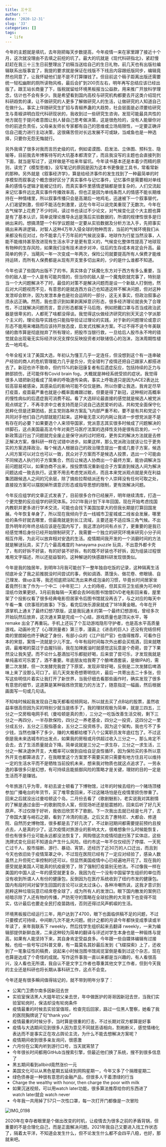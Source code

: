 ```yaml
---
title: 三十三
author: ''
date: '2020-12-31'
slug: '33'
categories: []
tags:
  - life
---
```


今年的主题就是填坑，去年刚把每天步数提高，今年疫情一来在家里蹲了接近十个月，这次就没理由不去填之前挖的坑了。最大的坑就是《现代科研指北》，紧赶慢赶赶在我三十三生日前整理出了初稿当送给自己的生日礼物，前几天也有出版社编辑联系出版事宜了，我提的要求就是保证在线版不下线且内容跟纸版同步，编辑竟然也同意了，让我怀疑他们是不是不打算赚钱了。但目前这个稿子距离出版还需要统一轻松幽默的厕所读物风格，最后会扩到200页左右，明年再写总结应该已经出版了。跟王站长商量了下，版税就留给环境黑板报当公益款，用来推广开放科学理念，估计也不会有多少。我是希望看到国内高校与研究机构都要去开这类介绍现代科研趋势的课，让不做研究的人更多了解做研究人的生活，让做研究的人知道自己在做什么。事实上伴随研究生扩招与青椒养蛊的大趋势，社会层面是必须要给研究生与青椒讲明白现代科研现状的，我收到过一些研究生咨询，发现可能最具共性的地方就在于提问者意图让别人替自己思考做决策，这是很危险的，没有人能替你对你的前途负责任，父母亲友师长专家都有自己的思维或立场局限性，一定要正确评估自己能力进行主动决策，这很痛苦但对长远发展不可或缺，当咸鱼也是一种选择，只要你无怨无悔就行。

另外我填了很多对我而言历史级的坑，例如诺谟图、启发法、立体图、预科生、隐喻等，目前我去年博客待写的大坑基本都清空了，而且我没写的主题也会直接列到下面，就当是写过了，这样做是不给来年留坑。今年读书基本还是本着少而精的原则，读完了《模型思维》，没写笔记的原因是因为这本书更像是工具书，常看常新的那种。另外就是《叙事经济学》，算是给经济事件的发生找到了一种最简单的时序模型而叙事这个概念很好区分了真实事件与记忆事件，记忆事件是需要相对单线条的感情与逻辑才能被记住的，而真实事件里感情逻辑都是很复杂的，人们交流起来记忆事件远比真实事件传播效率高，但也正是因为单线条而人的情感不能长期维持在一种情绪里，所以叙事传播只会是高潮后一地鸡毛，迅速被下一个叙事替代，人们渴望刺激，但却不能活在刺激里，这在今年可以说完美重现了无数次。今年在古气候学上花费了不少时间，读过书也读过不少论文，对气候变化这个大主题也算是有了基本认识，简单说理论推导永远是落后实验数据的，所谓的规律性很多是归纳出来的。想搞清楚一个科学议题就一定要从实验数据及分析方法入手，先把事实搞出来再讲逻辑，对智人这种4万年入侵全球的物种而言，当前的气候环境我们从来都没有应对过，你不能拿几千万年前的气候说没事，地球作为行星当然没事，人能不能维持甚至改进现有生活水平才是更有意义的，气候变化整体性提高了地球现有物种的生存风险，如果我们没有技术进步对冲，往后的生存成本肯定会升高。最简单的例子，当飓风一年一次变成一年两次，保险公司就要提高所有人保费才能维持运转，而所有人保费都是从现有开支里多切出来的，少的是什么谁都不知道。

今年也读了些国内出版不了的书，真实体会了妖魔化东方对于西方有多么重要，当你的敌人是一个人是有可能共情的，但当你的敌人是一个魔鬼砍就完事了，特别是当一个大问题解决不了时，最佳的对策不是解决问题而是设一个新敌人打倒他，然后对大问题视而不见，有意思的是就连西方自己也知道这样不解决问题，但对这种发泄却会默许，因为发泄本身也是社会运转的一部分，这无关事实，但政治叙事必须永远正确。然而，我也意识到如果剥离掉意识形态，很多经济理论就丧失了合理性，不过就解决问题而言，意识形态都属于马后炮，例如把戴口罩与否当成政治武器是很卑劣的，人都死了啥都没得谈。我觉得这伙做经济研究的别天天这个学派那个主义的，理论指导实践也只能指导验证过理论的实践，对于新的问题理论或意识形态不能用来堵路而应该持开放态度，启发式找解决方案。不过不得不说今年美联储的救市算是彻底抛弃了所有理论，把股市当银行救，一旦给后人股市永不垮的错觉就会出现毫无实际经济状况支撑仅反映投资者对联储信心的泡沫，泡沫周期性褪去一地鸡毛。

今年全程关注了美国大选，年初认为懂王几乎一定连任，但没想到这个有一连串破产经验的商人的危机管理能力几乎是负分，完全错判了疫情还把自己跟家人都搭进去了。新冠也许不致命，但约15%的新冠康复者有后遗症反应，包括持续的乏力与肺部损伤，还可能伴有Covid brain fog，大概就是神经系统受损的症状。我觉得很多人错把新冠看成了简单的呼吸道传染病，事实上呼吸道只是因为ACE2表达比较高容易被感染，其感染后的影响可能不仅仅是肺。所以你要让我选，我肯定尽早打疫苗，疫苗最严重也就是小概率面瘫跟过敏，但要是得了新冠，这种相对高概率的慢性病似的后遗症我可消费不起。看了大选辩论最直接的感觉就是候选人被党派观点绑定了，不再寻求中立者支持而是只说自己选民爱听的话，共和党全面保守化民粹化但是还算团结，民主党则各种方案乱飞内部严重不和，要不是有共和党这个共同对手他们自己内部就能打起来。这种毫无意义的内耗让我进一步想党派是不是有存在的必要？如果要选个人来领导国家，党派意志其实很多时候成了问题解决的绊脚石，这点美国最高法今年对奥巴马医疗法案的选择性支持是很有启发的，一个新政策运行出了问题就完全废止是保守派的过时把戏，更务实的解决方法就是去修正解决方案，像科研一样在试错中进步。如果这样，那么党派政治就该让位于更务实的方案选择政治，每个候选人根据自己的政治理念提出一套或几套子方案，候选人间方案可以对立也可以一致，民众对子方案而不是候选人投票，选出一个可能由不同候选人执行的子方案集合，然后让候选人协商出一个最终方案，能协调解决当前问题就可以，如果协商不出来，按投票情况重新组合子方案直到候选人间为解决问题达成一致去执行。这里不用去考虑党派观点，而且本来党派观点就是夹在利益集团跟候选人之间的冗余层，除了搞些拉帮结派还有个人崇拜没有任何可取之处，直接投方案可以摆脱掉所谓意识形态或指导思想的限制，更有效解决问题。

今年反应组学的文章正式发表了，目前很多合作已经展开，明年继续清库，打造一个更完整的反应组学的研究体系。2021年我计划下半年回国，现在开始考虑找国内教职并更多进行学术交流，可能也会找下美国加拿大的但我长期是打算回国发展。今年恢复单身了，所以现在我倾向于去一线城市卫星城或二线省会发展，哪里给的条件好就去哪里，但最南就是到长江流域，主要还是不适应珠三角气候。不出意外明年的年终总结应该是在国内写了，我这漂泊时间有点长了，更重要的是我已经感觉博后身份已经开始限制研究了，我需要一个独立的研究环境来研究小分子间相互作用，为此可以放弃相对安逸的生活。疫情期间我开发的一个消磨时间的方法就是解谜玩具，买了几个最高难度的 hanayama puzzle 玩具，不出意外都卡壳了，有的好拆不好装，有的好装不好拆，有的既不好装也不好拆，因为组装过程很难用文字描述，所以还挺益智的。这种解谜的快感跟科研发现很类似。

今年是我的独居年，到明年3月我可能创下一整年独自吃饭的记录，这种隔离生活彻底补全了我之前推脱没时间尝试的事，例如调酒、蒸馒头、做花卷、修眼镜、自己理发、做up主等，我还彻底把浴缸洗出来养成泡澡的习惯，毕竟长时间居家坐着竟然引发了作为一个中二（中年犯二）人士的痔疮，但其实将卫生纸换为可冲的湿纸巾效果更好。3月前我每隔一天都会去96街图书馆借DVD老电影回来看，屋里架了个投影仪看了很多经典电影但居家令后图书馆就没再去了，与之对应的每天中午看一集《炊事班的故事》下饭，看完后快乐源泉就成了1818黄金眼。今年在开源掌机上通关了最终幻想7原版，这是我玩通关的第一个最终幻想游戏，曾经多次开始玩然后放弃，这次通关算是完成一个心结，游戏质量也是顶尖水平，等 remake 出全了再重玩。手机上还玩了个互动游戏隐形守护者，也是高水平高质量游戏。动画补完了《心理测量者》第三季，漫画上《进击的巨人》还没有完结但柯南的里朗姆也终于确定了身份，有部小众的《江户验尸官》也值得推荐，可看作日本的宋慈，案情一流就是少儿不宜。今年有段时间每次外出都会买瓶酒，回来就瞎调，最难喝的莫过于血腥玛丽，我在加辣酱油时就感觉这玩意是个奇葩，尝了下果然没让我失望。而不论什么基酒加可乐都挺好喝，后来尝了尝可乐，才发现我就是单纯喜欢可乐罢了，酒不重要。年底朋友给我寄了个酿啤酒套装，是做IPA的，需要二次发酵，但一次发酵完我尝了下原浆，发现非常好喝，反倒是二次发酵后啤酒味上来了没那么可口了。前几天突发奇想寄明信片，最后一共寄出去二十多张，但写这些明信片着实让我打开了新世界，当我仔细去看那些画作时，确实发现了很多有意思的细节，这道算是某种锻炼欣赏能力的方法了，随意指定一幅画，然后根据画面写一句或几句话。

不知啥时候起我发现自己每天都看视频网站，所以就去买了点B站的股票，虽然收益率很高但因为买的特别少就当是练手了。我的理财观极为简单，就是三四五，三分之一交房租电网手机（曼哈顿是真的贵），三分之一吃饭改善生活交税，剩下三分之一再四分，一半存款保险，四分之一养老基金，四分之一投资，这四分之一里分成五分，五分之三股指基金，五分之二投资练手。因为这个架构，我也亏不了多少钱，当然也赚不了多少，赚的大概都给楼下八个公寓职员发年底红包了。不过这倒是我未来选城市的出发点，如果我的房租或月供超过收入三分之一，那么肯定不会去，去了生活质量就会下降。简单说就是三分之一求生存，三分之一求生活，三分之一解决退休开支，大概率可以做到自给自足良性循环，因为保险买的多所以意外开支也都算进去了，在我眼里这个方案里不需要买房只需要有地方住且可以维持一定的生活水平而不是牺牲当前投机未来，想来我对物质也就这点追求了。一劳永逸的事很多只是幻想，有可持续且能抵御风险的策略才是关键，理财的目的一定是生活而不是赚钱。

今年旅游几乎为零，年初去波士顿看了下博物馆，过年的时候去纽约一个赌场顶楼参加广播电台的年货节，买了堆零食回来，不过这赌场怕是在疫情里损伤惨重了。回来之后就没出过曼哈顿这个岛，二月份去看了《歌剧魅影》，老实说我对其剧情的了解是通过金田一的歌剧院杀人案，但现场听还是挺震撼的，回来后听了好几天原声，不过仅限于好听，我依旧欣赏不了歌剧。下一次我出去就已经是七月了，去了帝国大厦与峭石之巅，看到了冷清的街道。之后又去了惠特尼、大都会、修道院、自然历史博物馆，很多都是去了好几次了，不过新冠期间都需要提前预约且按点去，人是真的少了。这次疫情对旅游业的影响太大，很难想象什么时候能恢复，但也有很多行业可能永远都没法恢复了，网购借这次疫情彻底扫荡了实体店，这些洗牌式变化目前不知道会产生什么风险。纽约市这一年不仅仅经历了停摆、一天死亡过千人、股市熔断、游行、暴动、宵禁，还经历了近30万的人口迁出，而且到今天也依旧处于疫情笼罩之中，不过现在医院已经有了一定应对经验了，感染人数虽然上升但死亡率控制的还可以，但显然美国疫情中心已经遍地开花了。现在我的感受就是美国人可能真的抗疫疲劳了，除了强制打疫苗别无他法。不过像我一样在美国的中国人这一年的感受就更复杂，我因为在一个没有中国留学生组织的单位而没有收到所谓人人有份的健康包，反倒因为在医疗系统收到了纽约市发的健康包。国内有段时间对留学生回国的言论可以说太过诛心，各种冷嘲热讽，这我才意识到民粹这种垃圾玩意已经席卷全球了，成为所有人的发泄口。眼下国内散发的案例已经暗示除了人还有物的传播，严防死守的策略在全球拉胯的大背景下也变得不现实，估计最后也要走全民打疫苗路线，否则还得过风声鹤唳的生活。

环境黑板报已经运行三年，用户达到了4700，眼下也面临供稿不足的问题，不过只要模式可持续，中间断几次不是大问题。统计之都的月读今年都快变成季读或半年读了，来年我联系下 rweekly，然后找学生组织起来去翻译 rweekly，一来为编辑部提供新鲜血液，二来这种较为简单的翻译与评述对学生本身也是一种锻炼与提高，如果有人能坚持下来，其自身肯定受益良多。今年跟一些自媒体编辑有过接触，也给一些号写过科普文章，有一篇莫名其妙最后发到《飞碟探索》上了，还收到了一笔象征性的稿费，说起来小时候泡图书馆阅览室倒是看到过这个杂志，现在也算是达成了个奇怪的成就。写作这件事我一直以来都是当兴趣的，有人看很高兴，没人看也无所谓，我自认不是文字工作者也尊重其他文字工作者，但到今天我的主业还是科研也将长期从事科研工作，这点不会变。

今年还是有很多瞬间值得铭记的，就不带到明年分享了：

- 公寓门卫费尔南多因新冠去世
- 实验室保洁黑人大姐年初父亲去世，年中做医护的哥哥因新冠去世，当我们实验室轮岗时，保洁却没有轮岗条件
- 疫情最重的时候去实验室值班，检查完后回家，路过一位黑人警察，她看了我的医院胸牌说了句“thank you”
- 疫情最重的时候分手，当时算是很重的打击，不过长期对双方都算是好事
- 疫情与大选期间见到很多人因为意见不同就恶语相向，割袍断义，感觉情绪化表达而不是事实正在攻占舆论主流，为什么不能去想解决方案呢？
- 疫情期间收到很多亲友询问，很感激
- 六月份在公寓内听到游行口号，当天就宵禁了
- 今年很长时间都用GitHub当搜索引擎，但最近他们换了系统，搜不到很多信息了
- 黑五期间看到allbird竟然涨价一元
- 美国文化可以从黑色星期五延续到网购星期一，今年又多了个捐赠星期二
- 绿色债券是一种很有意思的金融产品，但很多人干着漂绿的行当
- Charge the wealthy with honor, then charge the poor with milk
- 如果沉迷视频，可以用watch later功能，很多算法推荐给你的东西进了 watch later就会 watch never
- 今年我一共用掉了57只一次性口罩，每一次打开门都像是一次冒险

![IMG_0198](https://raw.githubusercontent.com/yufree/yufree.cn/master/static/cn/2020-12-31-33/index_files/IMG_0225.JPG)

2020年在幸存者眼里是个做出改变的时机，让疫情去为很多之前的矛盾背锅，但重要的不是合理化自己，而是正面解决问题。2021年我自己又要进入找工作状态了，隔着太平洋，不知道会发生什么，但不论发生什么都不会四平八稳，也好，那就来吧。
